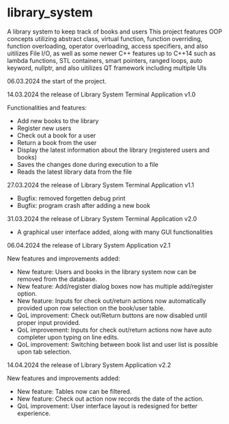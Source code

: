 # library_system
A library system to keep track of books and users
This project features OOP concepts utilizing abstract class, virtual function, function overriding, function overloading, operator overloading, access specifiers,
and also uitilizes File I/O, as well as some newer C++ features up to C++14 such as lambda functions, STL containers, smart pointers, ranged loops, auto keyword, nullptr,
and also uitilizes QT framework including multiple UIs

06.03.2024 the start of the project.

14.03.2024 the release of Library System Terminal Application v1.0

Functionalities and features:
- Add new books to the library
- Register new users
- Check out a book for a user
- Return a book from the user
- Display the latest information about the library (registered users and books)
- Saves the changes done during execution to a file
- Reads the latest library data from the file

27.03.2024 the release of Library System Terminal Application v1.1
- Bugfix: removed forgetten debug print
- Bugfix: program crash after adding a new book

31.03.2024 the release of Library System Terminal Application v2.0
- A graphical user interface added, along with many GUI functionalities

06.04.2024 the release of Library System Application v2.1

New features and improvements added:
- New feature: Users and books in the library system now can be removed from the database.
- New feature: Add/register dialog boxes now has multiple add/register option.
- New feature: Inputs for check out/return actions now automatically provided upon row selection on the book/user table.
- QoL improvement: Check out/Return buttons are now disabled until proper input provided.
- QoL improvement: Inputs for check out/return actions now have auto completer upon typing on line edits.
- QoL improvement: Switching between book list and user list is possible upon tab selection.

14.04.2024 the release of Library System Application v2.2

New features and improvements added:
- New feature: Tables now can be filtered.
- New feature: Check out action now records the date of the action.
- QoL improvement: User interface layout is redesigned for better experience.
